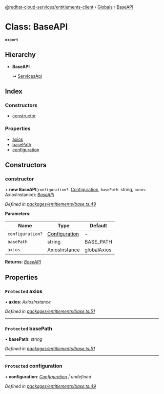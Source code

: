 [@redhat-cloud-services/entitlements-client](../README.md) › [Globals](../globals.md) › [BaseAPI](baseapi.md)

# Class: BaseAPI

**`export`** 

## Hierarchy

* **BaseAPI**

  ↳ [ServicesApi](servicesapi.md)

## Index

### Constructors

* [constructor](baseapi.md#constructor)

### Properties

* [axios](baseapi.md#protected-axios)
* [basePath](baseapi.md#protected-basepath)
* [configuration](baseapi.md#protected-configuration)

## Constructors

###  constructor

\+ **new BaseAPI**(`configuration?`: [Configuration](configuration.md), `basePath`: string, `axios`: AxiosInstance): *[BaseAPI](baseapi.md)*

*Defined in [packages/entitlements/base.ts:49](https://github.com/Hyperkid123/javascript-clients/blob/master/packages/entitlements/base.ts#L49)*

**Parameters:**

Name | Type | Default |
------ | ------ | ------ |
`configuration?` | [Configuration](configuration.md) | - |
`basePath` | string | BASE_PATH |
`axios` | AxiosInstance | globalAxios |

**Returns:** *[BaseAPI](baseapi.md)*

## Properties

### `Protected` axios

• **axios**: *AxiosInstance*

*Defined in [packages/entitlements/base.ts:51](https://github.com/Hyperkid123/javascript-clients/blob/master/packages/entitlements/base.ts#L51)*

___

### `Protected` basePath

• **basePath**: *string*

*Defined in [packages/entitlements/base.ts:51](https://github.com/Hyperkid123/javascript-clients/blob/master/packages/entitlements/base.ts#L51)*

___

### `Protected` configuration

• **configuration**: *[Configuration](configuration.md) | undefined*

*Defined in [packages/entitlements/base.ts:49](https://github.com/Hyperkid123/javascript-clients/blob/master/packages/entitlements/base.ts#L49)*
